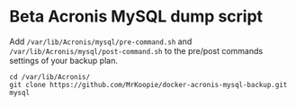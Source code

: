 # Beta Acronis MySQL dump script
Add `/var/lib/Acronis/mysql/pre-command.sh` and `/var/lib/Acronis/mysql/post-command.sh` to the pre/post commands settings of your backup plan.


```
cd /var/lib/Acronis/
git clone https://github.com/MrKoopie/docker-acronis-mysql-backup.git mysql
```

